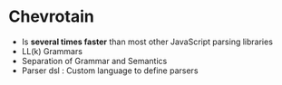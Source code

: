 # Chevrotain 
-  Is **several times faster** than most other JavaScript parsing libraries 
-  LL(k) Grammars
-  Separation of Grammar and Semantics
- Parser dsl : Custom language to define parsers